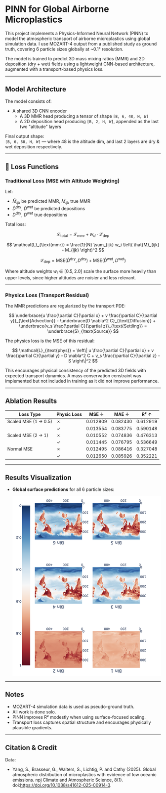 # PINN for Global Airborne Microplastics

This project implements a Physics-Informed Neural Network (PINN) to model the atmospheric transport of airborne microplastics using global simulation data. I use MOZART-4 output from a published study as ground truth, covering 6 particle sizes globally at ~0.1° resolution.

The model is trained to predict 3D mass mixing ratios (MMR) and 2D deposition (dry + wet) fields using a lightweight CNN-based architecture, augmented with a transport-based physics loss.

---

## Model Architecture

The model consists of:

- A shared 3D CNN encoder
    - A 3D MMR head producing a tensor of shape `[B, 6, 48, H, W]`
    - A 2D deposition head producing `[B, 2, H, W]`, appended as the last two "altitude" layers

Final output shape:  
`[B, 6, 50, H, W]` — where 48 is the altitude dim, and last 2 layers are dry & wet deposition respectively.

---

## 🧪 Loss Functions

### Traditional Loss (MSE with Altitude Weighting)

Let:
- $\hat{M}_{ijk}$ be predicted MMR, $M_{ijk}$ true MMR
- $\hat{D}^{\text{dry}}$, $\hat{D}^{\text{wet}}$ be predicted depositions
- $D^{\text{dry}}$, $D^{\text{wet}}$ true depositions

Total loss:

$$
\mathcal{L}_{\text{total}} = \mathcal{L}_{\text{mmr}} + w_d \cdot \mathcal{L}_{\text{dep}}
$$

$$
\mathcal{L}_{\text{mmr}} = \frac{1}{N} \sum_{ijk} w_i \left( \hat{M}_{ijk} - M_{ijk} \right)^2
$$

$$
\mathcal{L}_{\text{dep}} = \text{MSE}(\hat{D}^{\text{dry}}, D^{\text{dry}}) + \text{MSE}(\hat{D}^{\text{wet}}, D^{\text{wet}})
$$

Where altitude weights $w_i \in [0.5, 2.0]$ scale the surface more heavily than upper levels, since higher altitudes are noisier and less relevant.

---

### Physics Loss (Transport Residual)

The MMR predictions are regularized by the transport PDE:

$$
\underbrace{u \frac{\partial C}{\partial x} + v \frac{\partial C}{\partial y}}_{\text{Advection}} - \underbrace{D \nabla^2 C}_{\text{Diffusion}} + \underbrace{v_s \frac{\partial C}{\partial z}}_{\text{Settling}} = \underbrace{S}_{\text{Source}}
$$

The physics loss is the MSE of this residual:

$$
\mathcal{L}_{\text{phys}} = \left\| u \frac{\partial C}{\partial x} + v \frac{\partial C}{\partial y} - D \nabla^2 C + v_s \frac{\partial C}{\partial z} - S \right\|^2
$$

This encourages physical consistency of the predicted 3D fields with expected transport dynamics. A mass conservation constraint was implemented but not included in training as it did not improve performance.

---

## Ablation Results

| Loss Type              | Physic Loss | MSE ↓     | MAE ↓     | R² ↑      |
|------------------------|-------------|-----------|-----------|-----------|
| Scaled MSE (1 → 0.5)   | ✗          | 0.012809  | 0.082430  | 0.612919  |
|                        | ✓          | 0.013554  | 0.083775  | 0.590148  |
| Scaled MSE (2 → 1)     | ✗          | 0.010552  | 0.074836  | 0.476313  |
|                        | ✓          | 0.011445  | 0.076795  | 0.536649  |
| Normal MSE             | ✗          | 0.012495  | 0.086416  | 0.327048  |
|                        | ✓          | 0.012650  | 0.085926  | 0.352221  |
 

---

## Results Visualization

- **Global surface predictions** for all 6 particle sizes:

  ![Surface-level Prediction](assets/surface_prediction.png)

---

## Notes

- MOZART-4 simulation data is used as pseudo-ground truth.
- All work is done solo.
- PINN improves R² modestly when using surface-focused scaling.
- Transport loss captures spatial structure and encourages physically plausible gradients.

---

## Citation & Credit

Data:  
- Yang, S., Brasseur, G., Walters, S., Lichtig, P. and Cathy (2025). Global atmospheric distribution of microplastics with evidence of low oceanic emissions. npj Climate and Atmospheric Science, 8(1). doi:https://doi.org/10.1038/s41612-025-00914-3.

‌
